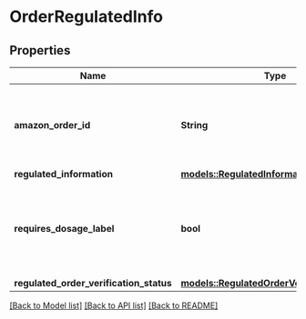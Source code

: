# OrderRegulatedInfo

## Properties

Name | Type | Description | Notes
------------ | ------------- | ------------- | -------------
**amazon_order_id** | **String** | An Amazon-defined order identifier, in 3-7-7 format. | 
**regulated_information** | [**models::RegulatedInformation**](RegulatedInformation.md) |  | 
**requires_dosage_label** | **bool** | When true, the order requires attaching a dosage information label when shipped. | 
**regulated_order_verification_status** | [**models::RegulatedOrderVerificationStatus**](RegulatedOrderVerificationStatus.md) |  | 

[[Back to Model list]](../README.md#documentation-for-models) [[Back to API list]](../README.md#documentation-for-api-endpoints) [[Back to README]](../README.md)


